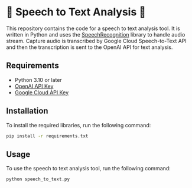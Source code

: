 # 🎤 Speech to Text Analysis 🎤

This repository contains the code for a speech to text analysis tool. It is written in Python and uses the [SpeechRecognition](https://pypi.org/project/SpeechRecognition/) library to handle audio stream. Capture audio is transcribed by Google Cloud Speech-to-Text API and then the transcription is sent to the OpenAI API for text analysis.

## Requirements

- Python 3.10 or later
- [OpenAI API Key](https://platform.openai.com/account/api-keys)
- [Google Cloud API Key](https://console.cloud.google.com/apis/credentials)

## Installation

To install the required libraries, run the following command:

```bash
pip install -r requirements.txt
```

## Usage

To use the speech to text analysis tool, run the following command:

```bash
python speech_to_text.py
```